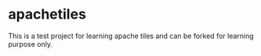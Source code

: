 apachetiles
===========

This is a test project for learning apache tiles and can be forked for learning purpose only.
